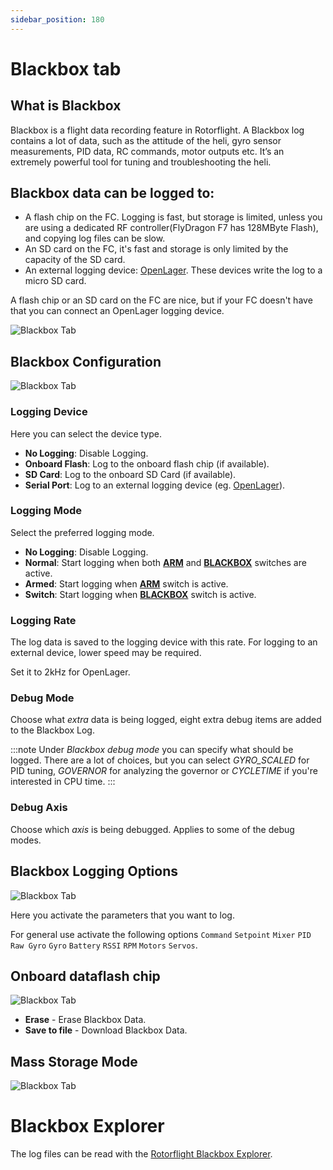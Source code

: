 ```yaml
---
sidebar_position: 180
---
```


# Blackbox tab

## What is Blackbox

Blackbox is a flight data recording feature in Rotorflight. A Blackbox log contains a lot of data, such as the attitude of the heli, gyro sensor measurements, PID data,  RC commands, motor outputs etc. It’s an extremely powerful tool for tuning and troubleshooting the heli.

## Blackbox data can be logged to:

* A flash chip on the FC. Logging is fast, but storage is limited, unless you are using a dedicated RF controller(FlyDragon F7 has 128MByte Flash), and copying log files can be slow.
* An SD card on the FC, it's fast and storage is only limited by the capacity of the SD card.
* An external logging device: [OpenLager](../Tutorial-Setup/OpenLager.md). These devices write the log to a micro SD card.

A flash chip or an SD card on the FC are nice, but if your FC doesn't have that you can connect an OpenLager logging device.

![Blackbox Tab](./img/blackbox-main.png)

## Blackbox Configuration

![Blackbox Tab](./img/blackbox-config.png)

### Logging Device

Here you can select the device type.

* **No Logging**: Disable Logging.
* **Onboard Flash**: Log to the onboard flash chip (if available).
* **SD Card**: Log to the onboard SD Card (if available).
* **Serial Port**: Log to an external logging device (eg. [OpenLager](../Tutorial-Setup/OpenLager.md)).

### Logging Mode

Select the preferred logging mode.

* **No Logging**: Disable Logging.
* **Normal**: Start logging when both [**ARM**](./Modes.md#arm) and [**BLACKBOX**](./Modes.md#blackbox) switches are active.
* **Armed**: Start logging when [**ARM**](./Modes.md#arm) switch is active.
* **Switch**: Start logging when [**BLACKBOX**](./Modes.md#blackbox) switch is active.

### Logging Rate

The log data is saved to the logging device with this rate. For logging to an external device, lower speed may be required.

Set it to 2kHz for OpenLager.

### Debug Mode

Choose what *extra* data is being logged, eight extra debug items are added to the Blackbox Log.

:::note
Under *Blackbox debug mode* you can specify what should be logged. There are a lot of choices, but you can select *GYRO\_SCALED* for PID tuning, *GOVERNOR* for analyzing the governor or *CYCLETIME* if you're interested in CPU time.
:::

### Debug Axis

Choose which *axis* is being debugged. Applies to some of the debug modes.

## Blackbox Logging Options

![Blackbox Tab](./img/blackbox-options.png)

Here you activate the parameters that you want to log.

For general use activate the following options `Command` `Setpoint` `Mixer` `PID` `Raw Gyro` `Gyro` `Battery` `RSSI` `RPM` `Motors` `Servos`.

## Onboard dataflash chip

![Blackbox Tab](./img/blackbox-save.png)

* **Erase** - Erase Blackbox Data.
* **Save to file** - Download Blackbox Data.

## Mass Storage Mode

![Blackbox Tab](./img/blackbox-mass.png)

# Blackbox Explorer

The log files can be read with the [Rotorflight Blackbox Explorer](https://github.com/rotorflight/rotorflight-blackbox).
